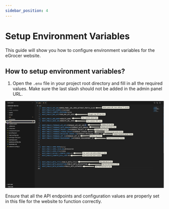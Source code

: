 ```yaml
---
sidebar_position: 4
---
```


# Setup Environment Variables

This guide will show you how to configure environment variables for the eGrocer website.

## How to setup environment variables?

1. Open the `.env` file in your project root directory and fill in all the required values. Make sure the last slash should not be added in the admin panel URL.

![Environment Variables Setup](/img/website/images/change-dotenv-file.png)

Ensure that all the API endpoints and configuration values are properly set in this file for the website to function correctly.
